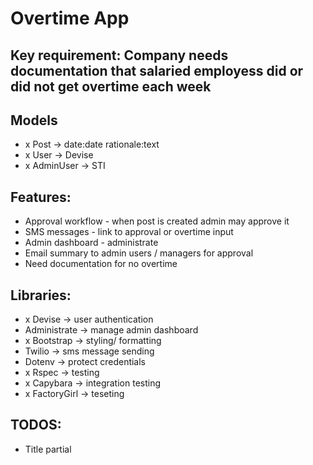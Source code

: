 # Overtime App

## Key requirement: Company needs documentation that salaried employess did or did not get overtime each week


## Models
  - x Post -> date:date rationale:text
  - x User -> Devise
  - x AdminUser -> STI

## Features:
  - Approval workflow - when post is created admin may approve it
  - SMS messages - link to approval or overtime input
  - Admin dashboard - administrate
  - Email summary to admin users / managers for approval
  - Need documentation for no overtime

## Libraries:
  - x Devise -> user authentication
  - Administrate -> manage admin dashboard
  - x Bootstrap -> styling/ formatting
  - Twilio -> sms message sending
  - Dotenv -> protect credentials
  - x Rspec -> testing
  - x Capybara -> integration testing
  - x FactoryGirl -> teseting

## TODOS:
  - Title partial
